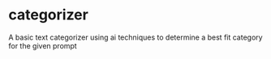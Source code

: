 # categorizer
A basic text categorizer using ai techniques to determine a best fit category for the given prompt

